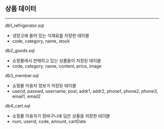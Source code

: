 ## 상품 데이터
---
db1_refrigerator.sql
- 냉장고에 들어 있는 식재료를 저장한 테이블
- code, category, name, stock

db2_goods.sql
- 쇼핑몰에서 판매하고 있는 상품들이 저장된 테이블
- code, category, name, content, price, image

db3_member.sql
- 쇼핑몰 이용자 정보가 저장된 테이블
- userid, passwd, username, post, addr1, addr2, phone1, phone2, phone3, email1, email2

db4_cart.sql
- 쇼핑몰 이용자가 장바구니에 담은 상품을 저장한 테이블
- num, userid, code, amount, cartDate


